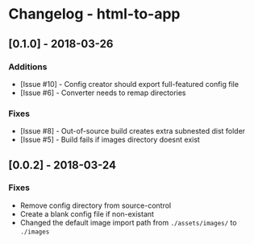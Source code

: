 # Changelog - html-to-app

## [0.1.0] - 2018-03-26

### Additions

- [Issue #10] - Config creator should export full-featured config file
- [Issue #6] - Converter needs to remap directories

### Fixes

- [Issue #8] - Out-of-source build creates extra subnested dist folder
- [Issue #5] - Build fails if images directory doesnt exist

## [0.0.2] - 2018-03-24

### Fixes

- Remove config directory from source-control
- Create a blank config file if non-existant
- Changed the default image import path from `./assets/images/` to `./images`
